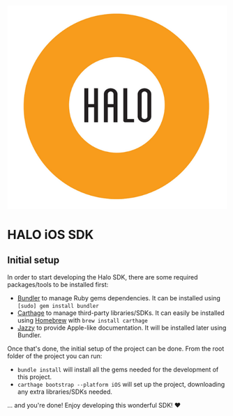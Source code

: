 ![Halo](halo.png)

# HALO iOS SDK

## Initial setup

In order to start developing the Halo SDK, there are some required packages/tools to be installed first:

* [Bundler](http://bundler.io/) to manage Ruby gems dependencies. It can be installed using `[sudo] gem install bundler`
* [Carthage](https://github.com/Carthage/Carthage) to manage third-party libraries/SDKs. It can easily be installed using [Homebrew](http://brew.sh/) with `brew install carthage`
* [Jazzy](https://github.com/Realm/jazzy) to provide Apple-like documentation. It will be installed later using Bundler.

Once that's done, the initial setup of the project can be done. From the root folder of the project you can run:

* `bundle install` will install all the gems needed for the development of this project.
* `carthage bootstrap --platform iOS` will set up the project, downloading any extra libraries/SDKs needed.

... and you're done! Enjoy developing this wonderful SDK! :heart: